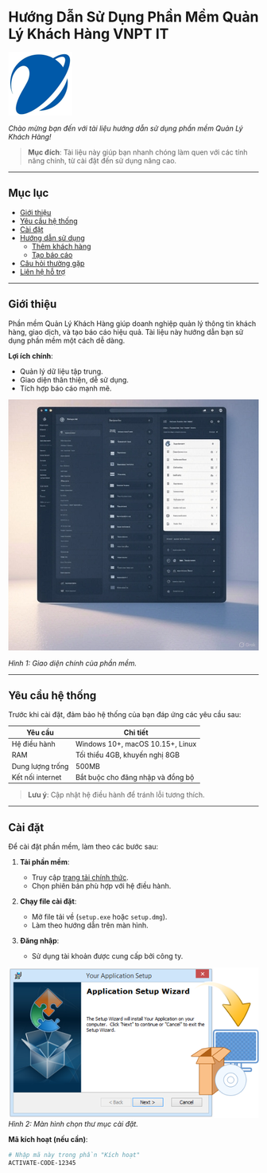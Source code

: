# Hướng Dẫn Sử Dụng Phần Mềm Quản Lý Khách Hàng VNPT IT

<img src="images/logo.jpg" alt="Logo Công Ty" width="128" height="128">

_Chào mừng bạn đến với tài liệu hướng dẫn sử dụng phần mềm Quản Lý Khách Hàng!_

> **Mục đích**: Tài liệu này giúp bạn nhanh chóng làm quen với các tính năng chính, từ cài đặt đến sử dụng nâng cao.

---

## Mục lục

- [Giới thiệu](#giới-thiệu)
- [Yêu cầu hệ thống](#yêu-cầu-hệ-thống)
- [Cài đặt](#cài-đặt)
- [Hướng dẫn sử dụng](#hướng-dẫn-sử-dụng)
  - [Thêm khách hàng](#thêm-khách-hàng)
  - [Tạo báo cáo](#tạo-báo-cáo)
- [Câu hỏi thường gặp](#câu-hỏi-thường-gặp)
- [Liên hệ hỗ trợ](#liên-hệ-hỗ-trợ)

---

## Giới thiệu

Phần mềm Quản Lý Khách Hàng giúp doanh nghiệp quản lý thông tin khách hàng, giao dịch, và tạo báo cáo hiệu quả. Tài liệu này hướng dẫn bạn sử dụng phần mềm một cách dễ dàng.

**Lợi ích chính**:

- Quản lý dữ liệu tập trung.
- Giao diện thân thiện, dễ sử dụng.
- Tích hợp báo cáo mạnh mẽ.

![Giao diện chính](images/main-interface.jpg)

_Hình 1: Giao diện chính của phần mềm._

---

## Yêu cầu hệ thống

Trước khi cài đặt, đảm bảo hệ thống của bạn đáp ứng các yêu cầu sau:

| **Yêu cầu**      | **Chi tiết**                      |
| ---------------- | --------------------------------- |
| Hệ điều hành     | Windows 10+, macOS 10.15+, Linux  |
| RAM              | Tối thiểu 4GB, khuyến nghị 8GB    |
| Dung lượng trống | 500MB                             |
| Kết nối internet | Bắt buộc cho đăng nhập và đồng bộ |

> **Lưu ý**: Cập nhật hệ điều hành để tránh lỗi tương thích.

---

## Cài đặt

Để cài đặt phần mềm, làm theo các bước sau:

1. **Tải phần mềm**:

   - Truy cập [trang tải chính thức](https://example.com/download).
   - Chọn phiên bản phù hợp với hệ điều hành.

2. **Chạy file cài đặt**:

   - Mở file tải về (`setup.exe` hoặc `setup.dmg`).
   - Làm theo hướng dẫn trên màn hình.

3. **Đăng nhập**:
   - Sử dụng tài khoản được cung cấp bởi công ty.

![Màn hình cài đặt](images/install-step1.png)
_Hình 2: Màn hình chọn thư mục cài đặt._

**Mã kích hoạt (nếu cần)**:

```bash
# Nhập mã này trong phần "Kích hoạt"
ACTIVATE-CODE-12345
```
